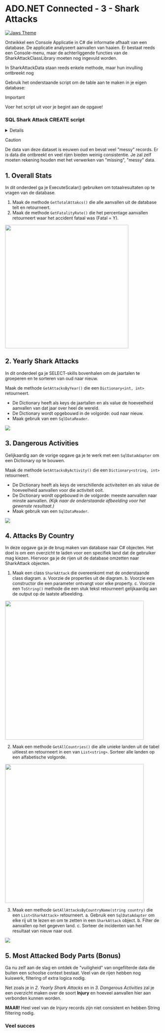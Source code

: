 # ADO.NET Connected - 3 - Shark Attacks

[![Jaws Theme](http://img.youtube.com/vi/BX3bN5YeiQs/0.jpg)](http://www.youtube.com/watch?v=BX3bN5YeiQs "JAWS")

Ontwikkel een Console Applicatie in C# die informatie afhaalt van een database. De applicatie analyseert aanvallen van haaien. Er bestaat reeds een Console-menu, maar de achterliggende functies van de SharkAttackClassLibrary moeten nog ingevuld worden.

In SharkAttackData staan reeds enkele methode, maar hun invulling ontbreekt nog

Gebruik het onderstaande script om de table aan te maken in je eigen database:

> [!IMPORTANT]  
Voer het script uit voor je begint aan de opgave!

### SQL Shark Attack CREATE script
<details>

```

```

</details>

> [!CAUTION]
> De data van deze dataset is eeuwen oud en bevat veel "messy" records. Er is data die ontbreekt en veel rijen bieden weinig consistentie. Je zal zelf moeten rekening houden met het verwerken van "missing", "messy" data.

## 1. Overall Stats
In dit onderdeel ga je ExecuteScalar() gebruiken om totaalresultaten op te vragen van de database.

1. Maak de methode `GetTotalAttakcs()` die alle aanvallen uit de database telt en retourneert.
2. Maak de methode `GetFatalityRate()` die het percentage aanvallen retourneert waar het accident fataal was (Fatal = Y).

<img src="images/1.png" width="400px"/>


## 2. Yearly Shark Attacks

In dit onderdeel ga je SELECT-skills bovenhalen om de jaartalen te groeperen en te sorteren van oud naar nieuw.

Maak de methode `GetAttacksByYear()` die een `Dictionary<int, int>` retourneert. 
 * De Dictionary heeft als keys de jaartallen en als value de hoeveelheid aanvallen van dat jaar over heel de wereld.
 * De Dictionary wordt opgebouwd in de volgorde: oud naar nieuw.
 * Maak gebruik van een `SqlDataReader`. 

<img src="images/2.png"/>

## 3. Dangerous Activities

Gelijkaardig aan de vorige opgave ga je te werk met een `SqlDataAdapter` om een Dictionary op te bouwen.

Maak de methode `GetAttacksByActivity()` die een `Dictionary<string, int>` retourneert.
 * De Dictionary heeft als keys de verschillende activiteiten en als value de hoeveelheid aanvallen voor die activiteit ooit.
 * De Dictionary wordt opgebouwd in de volgorde: meeste aanvallen naar minste aanvallen. *(Kijk naar de onderstaande afbeelding voor het gewenste resultaat.)*
 * Maak gebruik van een `SqlDataReader`.

<img src="images/3.png"/>


## 4. Attacks By Country

In deze opgave ga je de brug maken van database naar C# objecten. Het doel is om een overzicht te laden voor een specifiek land dat de gebruiker mag kiezen. Hiervoor ga je de rijen uit de database omzetten naar SharkAttack objecten.

1. Maak een class `SharkAttack` die overeenkomt met de onderstaande class diagram. 
	a. Voorzie de properties uit de diagram.
	b. Voorzie een constructor die een parameter ontvangt voor elke property.
	c. Voorzie een `ToString()` methode die een stuk tekst retourneert gelijkaardig aan de output op de laatste afbeelding.

<img src="images/6.png" width="450px"/>

2. Maak een methode `GetAllCountries()` die alle unieke landen uit de tabel uitleest en retourneert in een van `List<string>`. Sorteer alle landen op een alfabetische volgorde.

<img src="images/4.png" width="450px"/>

3. Maak een methode `GetAllAttacksByCountryName(string country)` die een `List<SharkAttack>` retourneert.
	a. Gebruik een `SqlDataAdapter` om elke rij uit te lezen en om te zetten in een `SharkAttack` object.
	b. Filter de aanvallen op het gegeven land.
	c. Sorteer de incidenten van het resultaat van nieuw naar oud.

<img src="images/5.png"/>

## 5. Most Attacked Body Parts (Bonus)

Ga nu zelf aan de slag en ontdek de "vuiligheid" van ongefilterde data die buiten een schoolse context bestaat. Veel van de rijen hebben nog kuiswerk, filtering of extra logica nodig.

Net zoals je in *2. Yearly Shark Attacks* en in *3. Dangerous Activities* zal je een overzicht maken over de soort **Injury** en hoeveel aanvallen hier aan verbonden kunnen worden.

**MAAR!** Heel veel van de Injury records zijn niet consistent en hebben String filtering nodig.


### Veel succes
